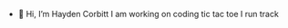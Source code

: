 - 👋 Hi, I’m Hayden Corbitt
I am working on coding tic tac toe
I run track

<!---
Hayden1323/Hayden1323 is a ✨ special ✨ repository because its `README.md` (this file) appears on your GitHub profile.
You can click the Preview link to take a look at your changes.
--->

